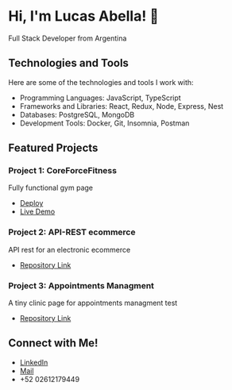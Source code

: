 # Hi, I'm Lucas Abella! 👋

Full Stack Developer from Argentina

## Technologies and Tools

Here are some of the technologies and tools I work with:

- Programming Languages: JavaScript, TypeScript
- Frameworks and Libraries: React, Redux, Node, Express, Nest
- Databases: PostgreSQL, MongoDB
- Development Tools: Docker, Git, Insomnia, Postman

## Featured Projects

### Project 1: CoreForceFitness
Fully functional gym page

- [Deploy](https://front-core-force.vercel.app/)
- [Live Demo](https://tienda-en-linea.example.com)

### Project 2: API-REST ecommerce
API rest for an electronic ecommerce

- [Repository Link](https://github.com/lucasagustinAbella/API-REST-ecommerce)

### Project 3: Appointments Managment
A tiny clinic page for appointments managment test

- [Repository Link](https://github.com/lucasagustinAbella/CLINIC-appointments-managment)

## Connect with Me!

- [LinkedIn](https://www.linkedin.com/in/lucas-agustin-abella-burgoa-73ab0129a/)
- [Mail](lucasagustinabella@gmail.com)
- +52 02612179449
